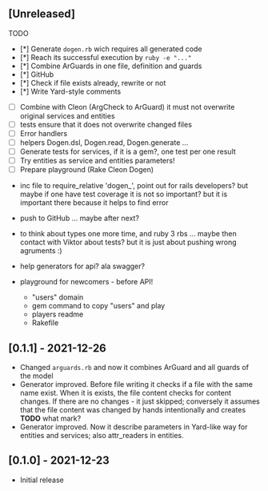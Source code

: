 ## [Unreleased]

TODO

- [*] Generate `dogen.rb` wich requires all generated code
- [*] Reach its successful execution by `ruby -e "..."`
- [*] Combine ArGuards in one file, definition and guards
- [*] GitHub
- [*] Check if file exists already, rewrite or not
- [*] Write Yard-style comments
- [ ] Combine with Cleon (ArgCheck to ArGuard) it must not overwrite original services and entities
- [ ] tests ensure that it does not overwrite changed files
- [ ] Error handlers
- [ ] helpers Dogen.dsl, Dogen.read, Dogen.generate ...
- [ ] Generate tests for services, if it is a gem?, one test per one result
- [ ] Try entities as service and entities parameters!
- [ ] Prepare playground (Rake Cleon Dogen)

- inc file to require_relative 'dogen_<domain>', point out for rails developers? but maybe if one have test coverage it is not so important? but it is important there because it helps to find error
- push to GitHub ... maybe after next?

- to think about types one more time, and ruby 3 rbs ... maybe then contact with Viktor about tests? but it is just about pushing wrong agruments :)

- help generators for api? ala swagger?
- playground for newcomers - before API!
  - "users" domain
  - gem command to copy "users" and play
  - players readme
  - Rakefile


## [0.1.1] - 2021-12-26

- Changed `arguards.rb` and now it combines ArGuard and all guards of the model
- Generator improved. Before file writing it checks if a file with the same name exist. When it is exists, the file content checks for content changes. If there are no changes - it just skipped; conversely it assumes that the file content was changed by hands intentionally and creates __TODO__ what mark?
- Generator improved. Now it describe parameters in Yard-like way for entities and services; also attr_readers in entities.

## [0.1.0] - 2021-12-23

- Initial release
